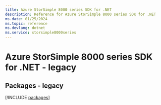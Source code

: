 ```yaml
---
title: Azure StorSimple 8000 series SDK for .NET
description: Reference for Azure StorSimple 8000 series SDK for .NET
ms.date: 01/25/2024
ms.topic: reference
ms.devlang: dotnet
ms.service: storsimple8000series
---
```

# Azure StorSimple 8000 series SDK for .NET - legacy
## Packages - legacy
[!INCLUDE [packages](storsimple-8000-series-index.md)]